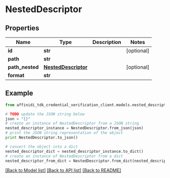 # NestedDescriptor

## Properties

| Name            | Type                                        | Description | Notes      |
| --------------- | ------------------------------------------- | ----------- | ---------- |
| **id**          | **str**                                     |             | [optional] |
| **path**        | **str**                                     |             |
| **path_nested** | [**NestedDescriptor**](NestedDescriptor.md) |             | [optional] |
| **format**      | **str**                                     |             |

## Example

```python
from affinidi_tdk_credential_verification_client.models.nested_descriptor import NestedDescriptor

# TODO update the JSON string below
json = "{}"
# create an instance of NestedDescriptor from a JSON string
nested_descriptor_instance = NestedDescriptor.from_json(json)
# print the JSON string representation of the object
print NestedDescriptor.to_json()

# convert the object into a dict
nested_descriptor_dict = nested_descriptor_instance.to_dict()
# create an instance of NestedDescriptor from a dict
nested_descriptor_from_dict = NestedDescriptor.from_dict(nested_descriptor_dict)
```

[[Back to Model list]](../README.md#documentation-for-models) [[Back to API list]](../README.md#documentation-for-api-endpoints) [[Back to README]](../README.md)
